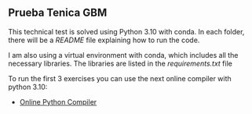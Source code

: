 ## Prueba Tenica GBM 

This technical test is solved using Python 3.10 with conda. In each folder, there will be a *README* file explaining how to run the code.

I am also using a virtual environment with conda, which includes all the necessary libraries. The libraries are listed in the *requirements.txt* file

To run the first 3 exercises you can use the next online compiler with python 3.10:


- [Online Python Compiler](https://www.programiz.com/python-programming/online-compiler/)